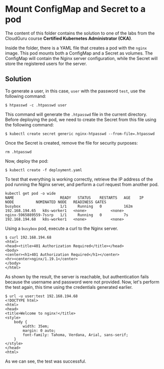 # Mount ConfigMap and Secret to a pod

The content of this folder contains the solution to one of the labs from the CloudGuru course **Certified Kubernetes Administrator (CKA)**.

Inside the folder, there is a YAML file that creates a pod with the `nginx` image. 
This pod mounts both a ConfigMap and a Secret as volumes. The ConfigMap will contain the Nginx server configuration, while the Secret will store the registered users for the server.

## Solution

To generate a user, in this case, `user` with the password `test`, use the following command:

```console
$ htpasswd -c .htpasswd user
```

This command will generate the `.htpasswd` file in the current directory.
Before deploying the pod, we need to create the Secret from this file using the following command:

```console
$ kubectl create secret generic nginx-htpasswd --from-file=.htpasswd
```

Once the Secret is created, remove the file for security purposes:

```console
rm .htpasswd
```

Now, deploy the pod:

```console
$ kubectl create -f deployment.yaml
```

To test that everything is working correctly, retrieve the IP address of the pod running the Nginx server, and perform a curl request from another pod.

```console
kubectl get pod -o wide
NAME                     READY   STATUS    RESTARTS   AGE    IP               NODE          NOMINATED NODE   READINESS GATES
busybox                  1/1     Running   0          162m   192.168.194.65   k8s-worker1   <none>           <none>
nginx-5965889559-7ssrp   1/1     Running   0          7s     192.168.194.68   k8s-worker1   <none>           <none>
```
Using a `busybox` pod, execute a curl to the Nginx server.

```console
$ curl 192.168.194.68
<html>
<head><title>401 Authorization Required</title></head>
<body>
<center><h1>401 Authorization Required</h1></center>
<hr><center>nginx/1.19.1</center>
</body>
</html>
```

As shown by the result, the server is reachable, but authentication fails because the username and password were not provided. 
Now, let's perform the test again, this time using the credentials generated earlier.

```console
$ url -u user:test 192.168.194.68
<!DOCTYPE html>
<html>
<head>
<title>Welcome to nginx!</title>
<style>
    body {
        width: 35em;
        margin: 0 auto;
        font-family: Tahoma, Verdana, Arial, sans-serif;
    }
</style>
</head>
<html>
```

As we can see, the test was successful.